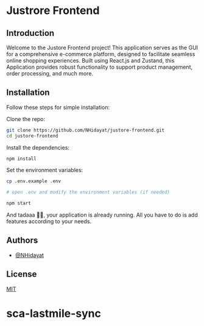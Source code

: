 # Justrore Frontend

## Introduction

Welcome to the Justore Frontend project! This application serves as the GUI for a comprehensive e-commerce platform, designed to facilitate seamless online shopping experiences. Built using React.js and Zustand, this Application provides robust functionality to support product management, order processing, and much more.

## Installation

Follow these steps for simple installation:

Clone the repo:

```bash
git clone https://github.com/NHidayat/justore-frontend.git
cd justore-frontend
```

Install the dependencies:

```bash
npm install
```

Set the environment variables:

```bash
cp .env.example .env

# open .env and modify the environment variables (if needed)
```

```bash
npm start
```

And tadaaa 👍🏻, your application is already running. All you have to do is add features according to your needs.

## Authors

- [@NHidayat](https://www.github.com/NHidayat)

## License

[MIT](https://choosealicense.com/licenses/mit/)

# sca-lastmile-sync
